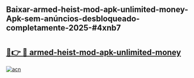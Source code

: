 ## Baixar-armed-heist-mod-apk-unlimited-money-Apk-sem-anúncios-desbloqueado-completamente-2025-#4xnb7

# <h2><a href="https://ainizakaria.my?title=armed-heist-mod-apk-unlimited-money&ref=22M">🔗👉 🔴 armed-heist-mod-apk-unlimited-money</a></h2>

[![acn](https://github.com/user-attachments/assets/0f9c940e-d8b0-45ae-aac7-cd30a18b3e1c)](https://ainizakaria.my?title=armed-heist-mod-apk-unlimited-money&ref=22M)

